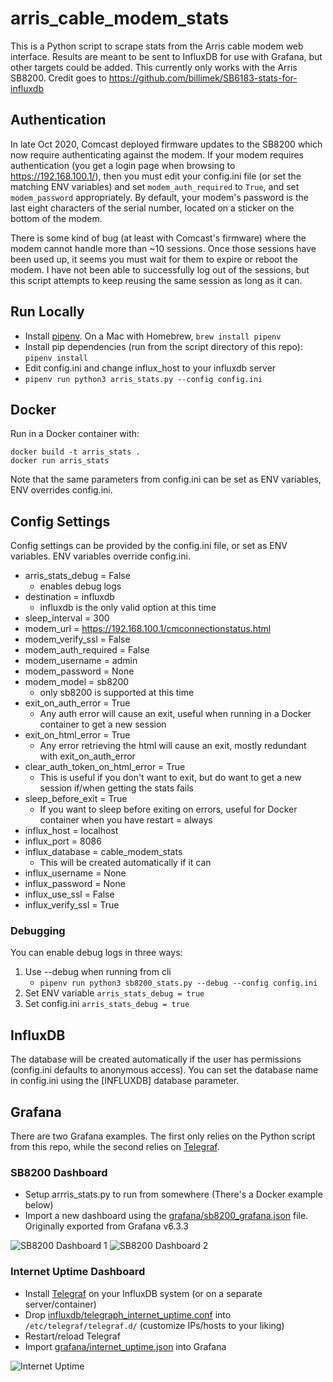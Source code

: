 # arris_cable_modem_stats

This is a Python script to scrape stats from the Arris cable modem web interface.  Results are meant to be sent to InfluxDB for use with Grafana, but other targets could be added.  This currently only works with the Arris SB8200.  Credit goes to https://github.com/billimek/SB6183-stats-for-influxdb


## Authentication
In late Oct 2020, Comcast deployed firmware updates to the SB8200 which now require authenticating against the modem.  If your modem requires authentication (you get a login page when browsing to https://192.168.100.1/), then you must edit your config.ini file (or set the matching ENV variables) and set ```modem_auth_required``` to ```True```, and set ```modem_password``` appropriately.  By default, your modem's password is the last eight characters of the serial number, located on a sticker on the bottom of the modem.

There is some kind of bug (at least with Comcast's firmware) where the modem cannot handle more than ~10 sessions.  Once those sessions have been used up, it seems you must wait for them to expire or reboot the modem.  I have not been able to successfully log out of the sessions, but this script attempts to keep reusing the same session as long as it can.

## Run Locally

- Install [pipenv](https://github.com/pypa/pipenv). On a Mac with Homebrew, ```brew install pipenv```
- Install pip dependencies (run from the script directory of this repo): ```pipenv install```
- Edit config.ini and change influx_host to your influxdb server
- ```pipenv run python3 arris_stats.py --config config.ini```

## Docker
Run in a Docker container with:

    docker build -t arris_stats .
    docker run arris_stats

Note that the same parameters from config.ini can be set as ENV variables, ENV overrides config.ini.

## Config Settings
Config settings can be provided by the config.ini file, or set as ENV variables.  ENV variables override config.ini.

- arris_stats_debug = False
    - enables debug logs
- destination = influxdb
    - influxdb is the only valid option at this time
- sleep_interval = 300
- modem_url = https://192.168.100.1/cmconnectionstatus.html
- modem_verify_ssl = False
- modem_auth_required = False
- modem_username = admin
- modem_password = None
- modem_model = sb8200
    - only sb8200 is supported at this time
- exit_on_auth_error = True
    - Any auth error will cause an exit, useful when running in a Docker container to get a new session
- exit_on_html_error = True
    - Any error retrieving the html will cause an exit, mostly redundant with exit_on_auth_error
- clear_auth_token_on_html_error = True
    - This is useful if you don't want to exit, but do want to get a new session if/when getting the stats fails
- sleep_before_exit = True
    - If you want to sleep before exiting on errors, useful for Docker container when you have restart = always
- influx_host = localhost
- influx_port = 8086
- influx_database = cable_modem_stats
    - This will be created automatically if it can
- influx_username = None
- influx_password = None
- influx_use_ssl = False
- influx_verify_ssl = True


### Debugging

You can enable debug logs in three ways:

1. Use --debug when running from cli
    - ```pipenv run python3 sb8200_stats.py --debug --config config.ini```
2. Set ENV variable ```arris_stats_debug = true```
3. Set config.ini ```arris_stats_debug = true```

## InfluxDB
The database will be created automatically if the user has permissions (config.ini defaults to anonymous access).  You can set the database name in config.ini using the [INFLUXDB] database parameter.

## Grafana

There are two Grafana examples.  The first only relies on the Python script from this repo, while the second relies on [Telegraf](https://www.influxdata.com/time-series-platform/telegraf/).

### SB8200 Dashboard

- Setup arrris_stats.py to run from somewhere (There's a Docker example below)
- Import a new dashboard using the [grafana/sb8200_grafana.json](grafana/sb8200_grafana.json) file.  Originally exported from Grafana v6.3.3

![SB8200 Dashboard 1](readme/ss1.png)
![SB8200 Dashboard 2](readme/ss2.png)

### Internet Uptime Dashboard

- Install [Telegraf](https://www.influxdata.com/time-series-platform/telegraf/) on your InfluxDB system (or on a separate server/container)
- Drop [influxdb/telegraph_internet_uptime.conf](influxdb/telegraph_internet_uptime.conf) into ```/etc/telegraf/telegraf.d/```  (customize IPs/hosts to your liking)
- Restart/reload Telegraf
- Import [grafana/internet_uptime.json](grafana/internet_uptime.json) into Grafana

![Internet Uptime](readme/internet_uptime.png)
